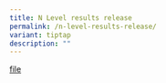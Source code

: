 ```yaml
---
title: N Level results release
permalink: /n-level-results-release/
variant: tiptap
description: ""
---
```

<p><a href="/files/ResultsRelease/GCE_N_Level_2024_Briefing_Slides__Student_Version_.pdf" rel="noopener nofollow" target="_blank">file</a>
</p>
